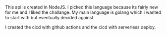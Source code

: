 This api is created in NodeJS. I picked this language because its fairly new for me and I liked the challange. My main language is golang which i wanted to start with but eventually decided against.

I created the cicd with github actions and the cicd with serverless deploy. 
